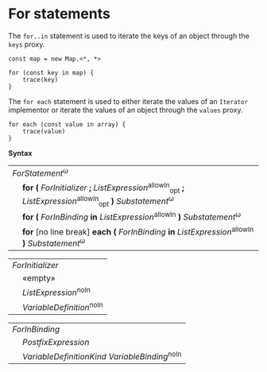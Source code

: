 # For statements

The `for..in` statement is used to iterate the keys of an object through the `keys` proxy.

```
const map = new Map.<*, *>

for (const key in map) {
    trace(key)
}
```

The `for each` statement is used to either iterate the values of an `Iterator` implementor or iterate the values of an object through the `values` proxy.

```
for each (const value in array) {
    trace(value)
}
```

**Syntax**

<table>
    <tr>
        <td colspan="2"><i>ForStatement</i><sup>ω</sup></td>
    </tr>
    <tr>
        <td>&nbsp;</td><td><b>for &#x28;</b> <i>ForInitializer</i> <b>;</b> <i>ListExpression</i><sup>allowIn</sup><sub>opt</sub> <b>;</b> <i>ListExpression</i><sup>allowIn</sup><sub>opt</sub> <b>&#x29;</b> <i>Substatement</i><sup>ω</sup></td>
    </tr>
    <tr>
        <td>&nbsp;</td><td><b>for &#x28;</b> <i>ForInBinding</i> <b>in</b> <i>ListExpression</i><sup>allowIn</sup> <b>&#x29;</b> <i>Substatement</i><sup>ω</sup></td>
    </tr>
    <tr>
        <td>&nbsp;</td><td><b>for</b> [no line break] <b>each &#x28;</b> <i>ForInBinding</i> <b>in</b> <i>ListExpression</i><sup>allowIn</sup> <b>&#x29;</b> <i>Substatement</i><sup>ω</sup></td>
    </tr>
</table>

<table>
    <tr>
        <td colspan="2"><i>ForInitializer</i></td>
    </tr>
    <tr>
        <td>&nbsp;</td><td>«empty»</td>
    </tr>
    <tr>
        <td>&nbsp;</td><td><i>ListExpression</i><sup>noIn</sup></td>
    </tr>
    <tr>
        <td>&nbsp;</td><td><i>VariableDefinition</i><sup>noIn</sup></td>
    </tr>
</table>

<table>
    <tr>
        <td colspan="2"><i>ForInBinding</i></td>
    </tr>
    <tr>
        <td>&nbsp;</td><td><i>PostfixExpression</i></td>
    </tr>
    <tr>
        <td>&nbsp;</td><td><i>VariableDefinitionKind</i> <i>VariableBinding</i><sup>noIn</sup></td>
    </tr>
</table>